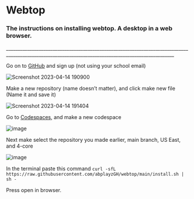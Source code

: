 # Webtop
<h3>The instructions on installing webtop. A desktop in a web browser.</h3>
______________________________________________________________________________________________________________________________________________________

<p1>Go on to [GitHub](github.com/) and sign up (not using your school email)<p1>


![Screenshot 2023-04-14 190900](https://user-images.githubusercontent.com/95254250/232172783-2f1b99b2-3f5e-4285-9c80-2eda8e352d83.png)

<p1>Make a new repository (name doesn’t matter), and click make new file (Name it and save it)<p1>

![Screenshot 2023-04-14 191404](https://user-images.githubusercontent.com/95254250/232173050-d1e0b44b-e6c5-4ae6-be4d-ddc8f190e545.png)




<p1>Go to [Codespaces](github.com/codespaces), and make a new codespace</p1>     

![image](https://user-images.githubusercontent.com/95254250/232173199-78b8862b-4b64-4701-8e2b-6ec344477568.png)



<p1>Next make select the repository you made earlier, main branch, US East, and 4-core


![image](https://user-images.githubusercontent.com/95254250/232173644-9732f9e9-eeb1-4122-8f12-b4b69771aee4.png)

In the terminal paste this command `curl -sfL https://raw.githubusercontent.com/abplayzGH/webtop/main/install.sh | sh -`

  
Press open in browser.
